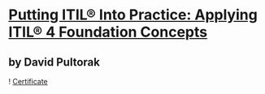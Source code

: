 # [Putting ITIL® Into Practice: Applying ITIL® 4 Foundation Concepts](https://www.linkedin.com/learning/putting-itil-into-practice-applying-itil-4-foundation-concepts/itil-4-in-the-real-world?autoplay=true)
## by David Pultorak

! [Certificate](https://github.com/hallan6749/LinkedIn-Learning/blob/main/Putting%20ITIL%C2%AE%20Into%20Practice%20Applying%20ITIL%C2%AE%204%20Foundation%20Concepts/ITIL4CertificateImage.jpg)
